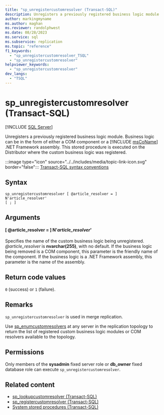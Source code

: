 ```yaml
---
title: "sp_unregistercustomresolver (Transact-SQL)"
description: Unregisters a previously registered business logic module.
author: markingmyname
ms.author: maghan
ms.reviewer: randolphwest
ms.date: 08/28/2023
ms.service: sql
ms.subservice: replication
ms.topic: "reference"
f1_keywords:
  - "sp_unregistercustomresolver_TSQL"
  - "sp_unregistercustomresolver"
helpviewer_keywords:
  - "sp_unregistercustomresolver"
dev_langs:
  - "TSQL"
---
```

# sp_unregistercustomresolver (Transact-SQL)

[!INCLUDE [SQL Server](../../includes/applies-to-version/sqlserver.md)]

Unregisters a previously registered business logic module. Business logic can be in the form of either a COM component or a [!INCLUDE [msCoName](../../includes/msconame-md.md)] .NET Framework assembly. This stored procedure is executed on the Distributor where the custom business logic was registered.

:::image type="icon" source="../../includes/media/topic-link-icon.svg" border="false"::: [Transact-SQL syntax conventions](../../t-sql/language-elements/transact-sql-syntax-conventions-transact-sql.md)

## Syntax

```syntaxsql
sp_unregistercustomresolver [ @article_resolver = ] N'article_resolver'
[ ; ]
```

## Arguments

#### [ @article_resolver = ] N'*article_resolver*'

Specifies the name of the custom business logic being unregistered. *@article_resolver* is **nvarchar(255)**, with no default. If the business logic being removed is a COM component, this parameter is the friendly name of the component. If the business logic is a .NET Framework assembly, this parameter is the name of the assembly.

## Return code values

`0` (success) or `1` (failure).

## Remarks

`sp_unregistercustomresolver` is used in merge replication.

Use [sp_enumcustomresolvers](sp-enumcustomresolvers-transact-sql.md) at any server in the replication topology to return the list of registered custom business logic modules or COM resolvers available to the topology.

## Permissions

Only members of the **sysadmin** fixed server role or **db_owner** fixed database role can execute `sp_unregistercustomresolver`.

## Related content

- [sp_lookupcustomresolver (Transact-SQL)](sp-lookupcustomresolver-transact-sql.md)
- [sp_registercustomresolver (Transact-SQL)](sp-registercustomresolver-transact-sql.md)
- [System stored procedures (Transact-SQL)](system-stored-procedures-transact-sql.md)
